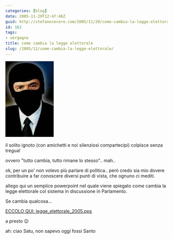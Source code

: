 ```yaml
---
categories: [blog]
date: 2005-11-29T12:47:46Z
guid: http://stefanocecere.com/2005/11/29/come-cambia-la-legge-elettorale/
id: 162
tags:
- vergogna
title: come cambia la legge elettorale
slug: /2005/11/come-cambia-la-legge-elettorale/
---
```


![](../../../assets/img/post/2005/il_solito_ignoto.jpg)

il solito ignoto (con amichetti e noi silenziosi compartecipi) colpisce senza tregua!
  
ovvero "tutto cambia, tutto rimane lo stesso".. mah..

ok, per un po' non volevo più parlare di politica.. però credo sia mio dovere contribuire a far conoscere diversi punti di vista, che ognuno ci mediti.
  
allego qui un semplice powerpoint nel quale viene spiegato come cambia la legge elettorale col sistema in discussione in Parlamento.
  
Se cambia qualcosa…

[ECCOLO QUI: legge\_elettorale\_2005.pps](/wp-content/legge_elettorale_2005.pps "")

a presto 😉

ah: ciao Satu, non sapevo oggi fossi Santo